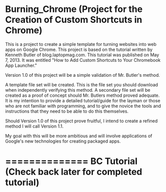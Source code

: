 Burning_Chrome (Project for the Creation of Custom Shortcuts in Chrome)
==============

This is a project to create a simple template for turning websites into web apps on Google Chrome.  This project is based on the tutorial written by Kenneth Butler of blog.laptopmag.com.  This tutorial was published on May 7, 2013.  It was entitled "How to Add Custom Shortcuts to Your Chromebook App Launcher."   

Version 1.0 of this project will be a simple validation of Mr. Butler's method. 

A template file set will be created.  This is the file set you should download when independently verifying this method.   A secondary file set will be created as a proof of concept should Mr. Butlers method proved adequate.  It is my intention to provide a detailed tutorial/guide for the layman or those who are not familiar with programming, and to give the novice the tools and instructions that they need to be able to do this themselves.

Should Version 1.0 of this project prove fruitful, I intend to create a refined method I will call Version 1.1.  

My goal with this will be more ambitious and will involve applications of Google's new technologies for creating packaged apps.   

==============
BC Tutorial (Check back later for completed tutorial)
==============

